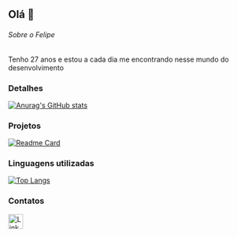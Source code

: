 ## Olá 👋


###### Sobre o Felipe
Tenho 27 anos e estou a cada dia me encontrando nesse mundo do desenvolvimento

### Detalhes

[![Anurag's GitHub stats](https://github-readme-stats.vercel.app/api?username=MarioFelipe14&show_icons=true&theme=dark)](https://github.com/anuraghazra/github-readme-stats)

### Projetos

[![Readme Card](https://github-readme-stats.vercel.app/api/pin/?username=MarioFelipe14&repo=efood.github.io&theme=dark)](https://github.com/anuraghazra/github-readme-stats)

### Linguagens utilizadas

[![Top Langs](https://github-readme-stats.vercel.app/api/top-langs/?username=MarioFelipe14&layout=compact)](https://github.com/anuraghazra/github-readme-stats)

### Contatos

[<img src='https://img.shields.io/badge/LinkedIn-0077B5?style=for-the-badge&logo=linkedin&logoColor=white' alt='Linkedin' height='30'>]((https://www.linkedin.com/in/felipe-barbosa-frontend/))
